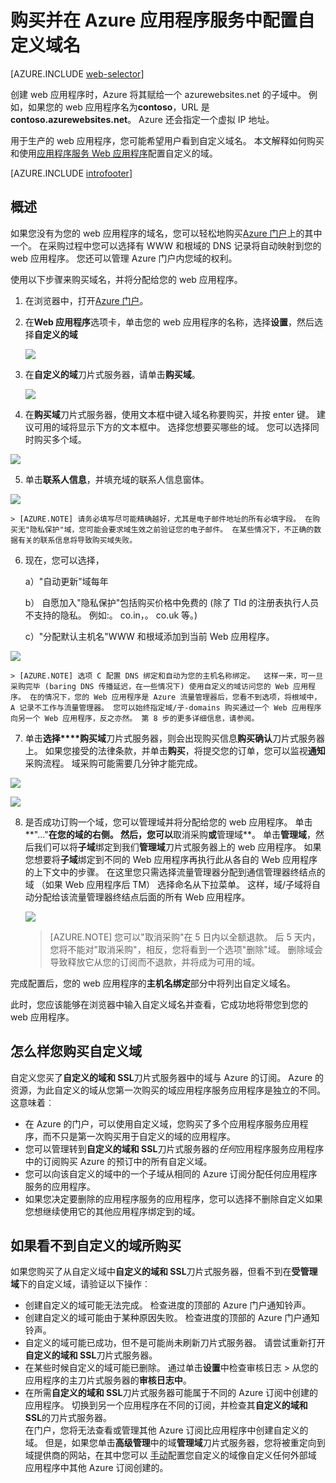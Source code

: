 <properties
    pageTitle="如何购买 Azure 应用程序服务 Web 应用程序中的自定义域名"
    description="了解如何购买在 Azure 应用程序服务 web 应用程序自定义的域名。"
    services="app-service\web"
    documentationCenter=""
    authors="rmcmurray"
    manager="wpickett"
    editor=""/>

<tags
    ms.service="app-service-web"
    ms.workload="web"
    ms.tgt_pltfrm="na"
    ms.devlang="na"
    ms.topic="article"
    ms.date="08/11/2016"
    ms.author="robmcm"/>

# <a name="buy-and-configure-a-custom-domain-name-in-azure-app-service"></a>购买并在 Azure 应用程序服务中配置自定义域名

[AZURE.INCLUDE [web-selector](../../includes/websites-custom-domain-selector.md)]

创建 web 应用程序时，Azure 将其赋给一个 azurewebsites.net 的子域中。 例如，如果您的 web 应用程序名为**contoso**，URL 是**contoso.azurewebsites.net**。 Azure 还会指定一个虚拟 IP 地址。

用于生产的 web 应用程序，您可能希望用户看到自定义域名。 本文解释如何购买和使用[应用程序服务 Web 应用程序](http://go.microsoft.com/fwlink/?LinkId=529714)配置自定义的域。 

[AZURE.INCLUDE [introfooter](../../includes/custom-dns-web-site-intro-notes.md)]


## <a name="overview"></a>概述

如果您没有为您的 web 应用程序的域名，您可以轻松地购买[Azure 门户](https://portal.azure.com/)上的其中一个。 在采购过程中您可以选择有 WWW 和根域的 DNS 记录将自动映射到您的 web 应用程序。 您还可以管理 Azure 门户内您域的权利。


使用以下步骤来购买域名，并将分配给您的 web 应用程序。

1. 在浏览器中，打开[Azure 门户](https://portal.azure.com/)。

2. 在**Web 应用程序**选项卡，单击您的 web 应用程序的名称，选择**设置**，然后选择**自定义的域**

    ![](./media/custom-dns-web-site-buydomains-web-app/dncmntask-cname-6.png)

3. 在**自定义的域**刀片式服务器，请单击**购买域**。

    ![](./media/custom-dns-web-site-buydomains-web-app/dncmntask-cname-buydomains-1.png)

4. 在**购买域**刀片式服务器，使用文本框中键入域名称要购买，并按 enter 键。 建议可用的域将显示下方的文本框中。 选择您想要买哪些的域。 您可以选择同时购买多个域。 

  ![](./media/custom-dns-web-site-buydomains-web-app/dncmntask-cname-buydomains-2.png)

5. 单击**联系人信息**，并填充域的联系人信息窗体。

  ![](./media/custom-dns-web-site-buydomains-web-app/dncmntask-cname-buydomains-3.png)

    > [AZURE.NOTE] 请务必填写尽可能精确越好，尤其是电子邮件地址的所有必填字段。 在购买无"隐私保护"域，您可能会要求域生效之前验证您的电子邮件。 在某些情况下，不正确的数据有关的联系信息将导致购买域失败。 

6. 现在，您可以选择，

    a）"自动更新"域每年
    
    b） 自愿加入"隐私保护"包括购买价格中免费的 (除了 Tld 的注册表执行人员不支持的隐私。 例如:。 co.in，。 co.uk 等。)  
    
    c）"分配默认主机名"WWW 和根域添加到当前 Web 应用程序。 

  ![](./media/custom-dns-web-site-buydomains-web-app/dncmntask-cname-buydomains-2.5.png)
  
    > [AZURE.NOTE] 选项 C 配置 DNS 绑定和自动为您的主机名称绑定。  这样一来，可一旦采购完毕 (baring DNS 传播延迟，在一些情况下) 使用自定义的域访问您的 Web 应用程序。 在的情况下，您的 Web 应用程序是 Azure 流量管理器后，您看不到选项，将根域中，A 记录不工作与流量管理器。 您可以始终指定域/子-domains 购买通过一个 Web 应用程序向另一个 Web 应用程序，反之亦然。 第 8 步的更多详细信息，请参阅。 
    
7. 单击**选择****购买域**刀片式服务器，则会出现购买信息**购买确认**刀片式服务器上。 如果您接受的法律条款，并单击**购买**，将提交您的订单，您可以监视**通知**采购流程。 域采购可能需要几分钟才能完成。 

  ![](./media/custom-dns-web-site-buydomains-web-app/dncmntask-cname-buydomains-4.png)

  ![](./media/custom-dns-web-site-buydomains-web-app/dncmntask-cname-buydomains-5.png)

8. 是否成功订购一个域，您可以管理域并将分配给您的 web 应用程序。 单击**"..."**在您的域的右侧。 然后，您可以**取消采购**或**管理域**。 单击**管理域**，然后我们可以将**子域**绑定到我们**管理域**刀片式服务器上的 web 应用程序。 如果您想要将**子域**绑定到不同的 Web 应用程序再执行此从各自的 Web 应用程序的上下文中的步骤。 在这里您只需选择流量管理器分配到通信管理器终结点的域 （如果 Web 应用程序后 TM） 选择命名从下拉菜单。 这样，域/子域将自动分配给该流量管理器终结点后面的所有 Web 应用程序。 

    ![](./media/custom-dns-web-site-buydomains-web-app/dncmntask-cname-buydomains-6.png)

    > [AZURE.NOTE] 您可以"取消采购"在 5 日内以全额退款。 后 5 天内，您将不能对"取消采购"，相反，您将看到一个选项"删除"域。 删除域会导致释放它从您的订阅而不退款，并将成为可用的域。 

完成配置后，您的 web 应用程序的**主机名绑定**部分中将列出自定义域名。

此时，您应该能够在浏览器中输入自定义域名并查看，它成功地将带您到您的 web 应用程序。
 
## <a name="what-happens-to-the-custom-domain-you-bought"></a>怎么样您购买自定义域

自定义您买了**自定义的域和 SSL**刀片式服务器中的域与 Azure 的订阅。 Azure 的资源，为此自定义的域从您第一次购买的域应用程序服务应用程序是独立的不同。 这意味着︰

- 在 Azure 的门户，可以使用自定义域，您购买了多个应用程序服务应用程序，而不只是第一次购买用于自定义的域的应用程序。 
- 您可以管理转到**自定义的域和 SSL**刀片式服务器的*任何*应用程序服务应用程序中的订阅购买 Azure 的预订中的所有自定义域。
- 您可以向该自定义的域中的一个子域从相同的 Azure 订阅分配任何应用程序服务的应用程序。
- 如果您决定要删除的应用程序服务的应用程序，您可以选择不删除自定义如果您想继续使用它的其他应用程序绑定到的域。

## <a name="if-you-cant-see-the-custom-domain-you-bought"></a>如果看不到自定义的域所购买

如果您购买了从自定义域中**自定义的域和 SSL**刀片式服务器，但看不到在**受管理域**下的自定义域，请验证以下操作︰

- 创建自定义的域可能无法完成。 检查进度的顶部的 Azure 门户通知铃声。
- 创建自定义的域可能由于某种原因失败。 检查进度的顶部的 Azure 门户通知铃声。
- 自定义的域可能已成功，但不是可能尚未刷新刀片式服务器。 请尝试重新打开**自定义的域和 SSL**刀片式服务器。
- 在某些时候自定义的域可能已删除。 通过单击**设置**中检查审核日志 > 从您的应用程序的主刀片式服务器的**审核日志中**。 
- 在所需**自定义的域和 SSL**刀片式服务器可能属于不同的 Azure 订阅中创建的应用程序。 切换到另一个应用程序在不同的订阅，并检查其**自定义的域和 SSL**的刀片式服务器。  
  在门户，您将无法查看或管理其他 Azure 订阅比应用程序中创建自定义的域。 但是，如果您单击**高级管理**中的域**管理域**刀片式服务器，您将被重定向到域提供商的网站，在其中您可以  [手动](web-sites-custom-domain-name.md)配置您自定义的域像自定义任何外部域 
  应用程序中其他 Azure 订阅创建的。 


